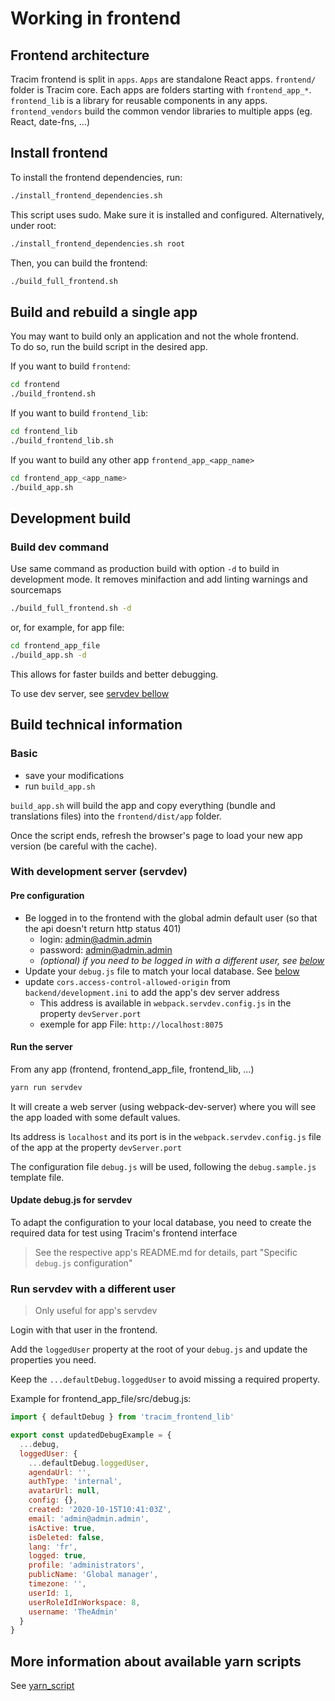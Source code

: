 # Working in frontend

## Frontend architecture

Tracim frontend is split in `apps`.
`Apps` are standalone React apps.
`frontend/` folder is Tracim core.
Each apps are folders starting with `frontend_app_*`.
`frontend_lib` is a library for reusable components in any apps.
`frontend_vendors` build the common vendor libraries to multiple apps (eg. React, date-fns, ...)

## Install frontend

To install the frontend dependencies, run:

```bash
./install_frontend_dependencies.sh
```

This script uses sudo. Make sure it is installed and configured.
Alternatively, under root:

```bash
./install_frontend_dependencies.sh root
```

Then, you can build the frontend:

```bash
./build_full_frontend.sh
```

## Build and rebuild a single app

You may want to build only an application and not the whole frontend.  
To do so, run the build script in the desired app.

If you want to build `frontend`:

```bash
cd frontend
./build_frontend.sh
```

If you want to build `frontend_lib`:

```bash
cd frontend_lib
./build_frontend_lib.sh
```

If you want to build any other app `frontend_app_<app_name>`
```bash
cd frontend_app_<app_name>
./build_app.sh
```

## Development build

### Build dev command

Use same command as production build with option `-d` to build in development mode.
It removes minifaction and add linting warnings and sourcemaps

```bash
./build_full_frontend.sh -d
```
or, for example, for app file:
```bash
cd frontend_app_file
./build_app.sh -d
```

This allows for faster builds and better debugging.

To use dev server, see [servdev bellow](#with-development-server-servdev)


## Build technical information

### Basic

- save your modifications
- run `build_app.sh`

`build_app.sh` will build the app and copy everything (bundle and translations files) into the `frontend/dist/app` folder.

Once the script ends, refresh the browser's page to load your new app version (be careful with the cache).

### With development server (servdev)

#### Pre configuration

- Be logged in to the frontend with the global admin default user (so that the api doesn't return http status 401)
  - login: admin@admin.admin
  - password: admin@admin.admin
  - _(optional) if you need to be logged in with a different user, see [below](#run-servdev-with-a-different-user)_
- Update your `debug.js` file to match your local database. See [below](#update-debugjs-for-servdev)
- update `cors.access-control-allowed-origin` from `backend/development.ini` to add the app's dev server address
  - This address is available in `webpack.servdev.config.js` in the property `devServer.port`
  - exemple for app File: `http://localhost:8075`

#### Run the server

From any app (frontend, frontend_app_file, frontend_lib, ...)

```bash
yarn run servdev
```

It will create a web server (using webpack-dev-server) where you will see the app loaded with some default values.

Its address is `localhost` and its port is in the `webpack.servdev.config.js` file of the app at the property `devServer.port`

The configuration file `debug.js` will be used, following the `debug.sample.js` template file.

#### Update debug.js for servdev

To adapt the configuration to your local database, you need to create the required data for test using Tracim's frontend interface
> See the respective app's README.md for details, part "Specific `debug.js` configuration"

### Run servdev with a different user

> Only useful for app's servdev

Login with that user in the frontend.

Add the `loggedUser` property at the root of your `debug.js` and update the properties you need.

Keep the `...defaultDebug.loggedUser` to avoid missing a required property.

Example for frontend_app_file/src/debug.js:

```javascript
import { defaultDebug } from 'tracim_frontend_lib'

export const updatedDebugExample = {
  ...debug,
  loggedUser: {
    ...defaultDebug.loggedUser,
    agendaUrl: '',
    authType: 'internal',
    avatarUrl: null,
    config: {},
    created: '2020-10-15T10:41:03Z',
    email: 'admin@admin.admin',
    isActive: true,
    isDeleted: false,
    lang: 'fr',
    logged: true,
    profile: 'administrators',
    publicName: 'Global manager',
    timezone: '',
    userId: 1,
    userRoleIdInWorkspace: 8,
    username: 'TheAdmin'
  }
}
```

## More information about available yarn scripts

See [yarn_script](/docs/development/advanced/yarn_scripts.md)
